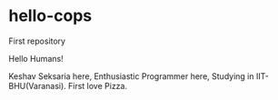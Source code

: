 # hello-cops
First repository

Hello Humans!

Keshav Seksaria here, Enthusiastic Programmer here, Studying in IIT-BHU(Varanasi). 
First love Pizza.

